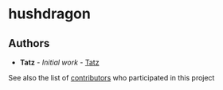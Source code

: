 # hushdragon

## Authors

* **Tatz** - *Initial work* - [Tatz](https://github.com/Tatz1337)

See also the list of [contributors](https://github.com/your/project/contributors) who participated in this project
